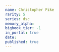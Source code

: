 ```yaml
---
name: Christopher Pike
rarity: 5
series: dsc
memory_alpha:
bigbook_tier: -1
in_portal: true
date:
published: true
---
```



